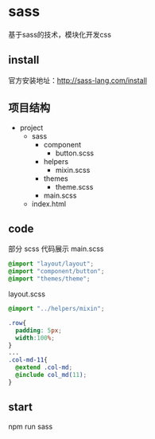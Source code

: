# sass
基于sass的技术，模块化开发css
## install
官方安装地址：http://sass-lang.com/install

## 项目结构
* project    
  * sass   
    * component    
      * button.scss    
    * helpers    
      * mixin.scss   
    * themes   
      * theme.scss   
    * main.scss    
  * index.html   

## code
部分 scss 代码展示
main.scss
```scss
@import "layout/layout";
@import "component/button";
@import "themes/theme";
```
layout.scss
```scss
@import "../helpers/mixin";

.row{
  padding: 5px;
  width:100%;
}
...
.col-md-11{
  @extend .col-md;
  @include col_md(11);
}
```
## start
npm run sass

